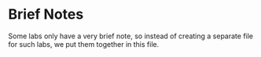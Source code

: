 # Brief Notes 

Some labs only have a very brief note, so instead of 
creating a separate file for such labs, we put them
together in this file. 

